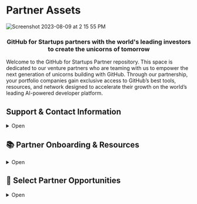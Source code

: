 # Partner Assets
![Screenshot 2023-08-09 at 2 15 55 PM](https://github.com/GitHub-for-Startups/Global-Repo/assets/104146251/e6ce8f96-f1d0-443f-a9c2-37952f701879)


### <p align="center">GitHub for Startups partners with the world's leading investors to create the unicorns of tomorrow</p>

Welcome to the GitHub for Startups Partner repository. This space is dedicated to our venture partners who are teaming with us to empower the next generation of unicorns building with GitHub. Through our partnership, your portfolio companies gain exclusive access to GitHub’s best tools, resources, and network designed to accelerate their growth on the world’s leading AI-powered developer platform.

## Support & Contact Information
<details>
  <summary>Open</summary>

  - **Startup Program Support:** For application, billing, or renewal inquiries, contact [startups@github.com](mailto:startups@github.com).
  - **Technical & Product Support:** Startups can use our [expedited support channel](https://support.github.com/contact?tags=hh-github-for-startups) and share their ticket number with [startups@github.com](mailto:startups@github.com) for priority assistance.
  - **General Inquiries:** For anything else, please reach out to your GitHub partnership lead.

  Stay Connected: Ensure you and your portfolio companies stay updated with the latest from GitHub for Startups by subscribing to this repository with a [free GitHub account](https://github.com/pricing).

</details>

## 📚 Partner Onboarding & Resources
<details><summary>
Open
</summary>

<span style="margin-right:20px;"></span>

</summary>

> [Access GitHub's Logos here](https://github.com/logos)

```
We’ve partnered with GitHub for Startups to unlock exclusive benefits designed to fuel your growth on the world’s leading AI-powered developer platform.
The partnership offers startup-friendly pricing (up to $25,000 in total savings), tailored technical guidance, access to a global startup network, and other opportunities.

Program Offer

 - GitHub Enterprise: 20 seats free for the first year. An optional 50% off in year two. 
Supercharge your development with advanced security, automation, and collaboration tools.

- GitHub Advanced Security: 20 seats at 50% off in year one. An optional 25% off in year two.
Stay ahead of vulnerabilities with AI-powered security solutions. 

Eligibility:

- Affiliated with an approved venture partner (that’s you!) and Series B or earlier. 
- Startups new to either GitHub Enterprise or GitHub Advanced Security.

If you don’t meet eligibility criteria, but are still interested in exploring support from GitHub, please reach out to their team at startups@github.com.

Apply:
- Apply Here {link your unique partner page}: Their startup team will respond in 1-2 business days.
- Visit GitHub for Startups or GitHub’s Blog to learn more.


```
> **References:** 
- [GitHub for Startups Home](https://github.com/enterprise/startups/)
- [GitHub Enterprise](https://github.com/enterprise)
- [GitHub Advanced Security](https://github.com/enterprise/advanced-security)
- [GitHub's Blog](https://github.blog/)

</details>

## 🚀 Select Partner Opportunities
<details>
  <summary>Open</summary>

---

### <p align="center">🏙️ Host a Startup Community Event at GitHub's San Francisco Office</p>

- Request to host your next community event at GitHub. **[Learn more & apply](https://docs.google.com/forms/d/1UWXAc-PdqMV-lVYWwVJItGEceMpWiy-Bx19pfIazdpQ/edit)**.

- Recent events: [Twilio](https://twiliomeetupgithub.splashthat.com/) I [Figma](https://githubday0.splashthat.com/) I [Techstars](https://www.eventbrite.com/e/techstars-alumni-mixer-sf-edition-tickets-920386519857?lang=en-us&locale=en_US&status=30&internal_ref=social&view=listing)  

<p align="center">
  <img src="https://github.com/user-attachments/assets/f1f16f39-9572-4891-878d-2d2a312ffa62" alt="Event at GitHub Office" width="150" height="auto"/>
  <br/>
  <a href="https://www.linkedin.com/posts/jamdotdev_behind-the-scenes-jam-ai-night-at-github-activity-7159267661426667521-6zkP/">Jam.dev AI Night</a>
</p>

---

### <p align="center">🤩 Spotlight Your Portfolio’s Best Open Source Projects, Live</p>

- Showcase standout projects on GitHub’s social channels during [Open Source Friday](https://github.com/githubevents/open-source-friday), hosted by our DevRel team. It’s a global stage to engage with the largest developer community. Review the [project criteria](https://github.com/githubevents/open-source-friday/blob/main/admin/project-criteria.md) and then **[apply here](https://github.com/githubevents/open-source-friday/issues/new?template=osf-guest-invite.yml&assignees=AndreaGriffiths11%2CLadyKerr&labels=open-source%2Copen-source-friday%2Cpending%2Ctwitch)**

<p align="center">
  <img src="https://github.com/user-attachments/assets/d59561fc-e379-411d-a188-a8f8900b40d2" alt="Embrace OSS Friday" width="300"/>
  <br/>
  <a href="https://www.youtube.com/watch?v=kGugqs7Ynjw&list=PL0lo9MOBetEFmtstItnKlhJJVmMghxc0P&index=5">Watch the Embrace episode</a>
</p>

---

### <p align="center">💸 Collaborate with the GitHub Fund</p>

- The [GitHub Fund](https://resources.github.com/github-fund/), in partnership with Microsoft’s [M12](https://m12.vc/), offers capital, connections, access, and benefits to pre-seed and seed-stage open source innovators transforming the economy with AI, security, infrastructure, and more.

- Venture partners and startups can express interest by [completing this form](https://resources.github.com/github-fund/#form).

<p align="center">
  <img src="https://github.com/user-attachments/assets/ea2c9b36-786e-46d6-9902-59aff20f5d9b" alt="July 2024, Volley M12 Founder Feature & $55M Series C Announcement" width="250"/>
  <br/>
  <a href="https://m12.vc/news/july-2024-founders-feature-volley/">July 2024, Volley M12 Founder Feature & $55M Series C Announcement</a>
</p>

---

### <p align="center">🚀 Nominate a GitHub Success Story</p>

- If a portfolio company is excelling with GitHub, we want to hear about it! 

- **[Nominate a success story](https://docs.google.com/forms/d/e/1FAIpQLSdo6KN7Y3ldYw_ivM5iJ0hYWKwTTeueW99A-q0DDh3kWZwPoQ/viewform)** to be considered in various startup program engagements and opportunities.

### <div align="center"><img src="https://github.com/user-attachments/assets/a5e131f3-bb89-4d3f-8f18-a25c4bb89ac6" alt="CloudZero" width="400"/></div>

<div align="center"><p><a href="https://github.com/customer-stories/cloudzero">Read the CloudZero customer story</a></p></div>

---

### <p align="center">🖐️ Request GitHub’s Industry Leaders at Your Next Event</p>

- Engage our leadership and experts for events, joint-content, or portfolio education. Connect with your partner lead to explore how we might support your next initiative.

<table>
  <tr>
    <td><img src="https://github.com/user-attachments/assets/5946e837-08d3-456e-a350-6c73ea8e063a" alt="GitHub CEO & Sequoia" width="200"/></td>
    <td><img src="https://github.com/user-attachments/assets/6610c405-9e4a-4332-ad4d-438f5be08042" alt="GitHub CEO & Redpoint" width="200"/></td>
    <td><img src="https://github.com/user-attachments/assets/428d2710-fd8e-49d6-b0a2-9da4ea1de6a4" alt="GitHub COO & Insight" width="200"/></td>
    <td><img src="https://github.com/user-attachments/assets/b33cd20f-47ee-4e9d-97fc-bb4fa7bf5330" alt="GitHub CRO & Venrock" width="200"/></td>
    <td><img src="https://github.com/user-attachments/assets/fb927a87-0438-4da1-a342-0d2fe895c4d3" alt="GitHub CEO & StationF" width="200"/></td>
  </tr>
  <tr>
    <td><strong>GitHub CEO & Sequoia</strong></td>
    <td><strong>GitHub CEO at Redpoint</strong></td>
    <td><strong>GitHub COO & Insight</strong></td>
    <td><strong>GitHub CRO & Venrock</strong></td>
    <td><strong>GitHub CEO & StationF</strong></td>
  </tr>
</table>

---





